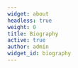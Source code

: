 ```yaml
---
widget: about
headless: true
weight: 0
title: Biography
active: true
author: admin
widget_id: biography
---
```

